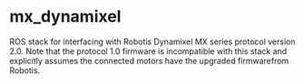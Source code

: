 mx_dynamixel
===============

ROS stack for interfacing with Robotis Dynamixel MX series protocol version 2.0.
Note that the protocol 1.0 firmware is incompatible with this stack and explicitly assumes the connected motors have the upgraded firmwarefrom Robotis.

